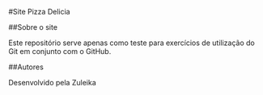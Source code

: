 #Site Pizza Delicia

##Sobre o site 

Este repositório serve apenas como teste para exercícios de
utilização do Git em conjunto com o GitHub. 

##Autores

Desenvolvido pela Zuleika